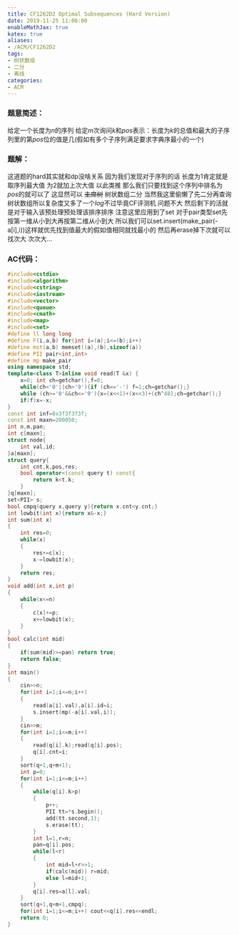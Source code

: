 ```yaml
---
title: CF1262D2 Optimal Subsequences (Hard Version)
date: 2019-11-25 11:00:00
enableMathJax: true
katex: true
aliases:
- /ACM/CF1262D2
tags:
- 树状数组
- 二分
- 离线
categories:
- ACM
---
```

### 题意简述：
给定一个长度为$n$的序列 给定$m$次询问$k$和$pos$表示：长度为$k$的总值和最大的子序列里的第$pos$位的值是几(假如有多个子序列满足要求字典序最小的一个)
<!--more-->
### 题解：
这道题的hard其实就和dp没啥关系 因为我们发现对于序列的话 长度为1肯定就是取序列最大值 为2就加上次大值 以此类推 那么我们只要找到这个序列中排名为$pos$的就可以了 这显然可以 ~~主席树~~ 树状数组二分 当然我这里偷懒了先二分再查询树状数组所以复杂度又多了一个$log$不过毕竟CF评测机 问题不大 然后剩下的活就是对于输入该预处理预处理该排序排序 注意这里应用到了set 对于pair类型set先按第一维从小到大再按第二维从小到大 所以我们可以set.insert(make_pair(-a[i],i))这样就优先找到值最大的假如值相同就找最小的 然后再erase掉下次就可以找次大 次次大...
### AC代码：
```cpp
#include<cstdio>
#include<algorithm>
#include<cstring>
#include<iostream>
#include<vector>
#include<queue>
#include<cmath>
#include<map>
#include<set>
#define ll long long
#define F(i,a,b) for(int i=(a);i<=(b);i++)
#define mst(a,b) memset((a),(b),sizeof(a))
#define PII pair<int,int>
#define mp make_pair
using namespace std;
template<class T>inline void read(T &x) {
    x=0; int ch=getchar(),f=0;
    while(ch<'0'||ch>'9'){if (ch=='-') f=1;ch=getchar();}
    while (ch>='0'&&ch<='9'){x=(x<<1)+(x<<3)+(ch^48);ch=getchar();}
    if(f)x=-x;
}
const int inf=0x3f3f3f3f;
const int maxn=200050;
int n,m,pan;
int c[maxn];
struct node{
	int val,id;
}a[maxn];
struct query{
	int cnt,k,pos,res;
	bool operator<(const query t) const{
		return k<t.k;
	}
}q[maxn];
set<PII> s;
bool cmpq(query x,query y){return x.cnt<y.cnt;}
int lowbit(int x){return x&-x;}
int sum(int x)
{
	int res=0;
	while(x)
	{
		res+=c[x];
		x-=lowbit(x);
	}
	return res;
}
void add(int x,int p)
{
	while(x<=n)
	{
		c[x]+=p;
		x+=lowbit(x);
	}
}
bool calc(int mid)
{
	if(sum(mid)>=pan) return true;
	return false;
}
int main()
{
	cin>>n;
	for(int i=1;i<=n;i++) 
	{
		read(a[i].val),a[i].id=i;
		s.insert(mp(-a[i].val,i));
	}
	cin>>m;
	for(int i=1;i<=m;i++)
	{
		read(q[i].k);read(q[i].pos);
		q[i].cnt=i;
	}
	sort(q+1,q+m+1);
	int p=0;
	for(int i=1;i<=m;i++)
	{
		while(q[i].k>p)
		{
			p++;
			PII tt=*s.begin();
			add(tt.second,1);
			s.erase(tt);
		}
		int l=1,r=n;
		pan=q[i].pos;
		while(l<r)
		{
			int mid=l+r>>1;
			if(calc(mid)) r=mid;
			else l=mid+1;
		}
		q[i].res=a[l].val;
	}
	sort(q+1,q+m+1,cmpq);
	for(int i=1;i<=m;i++) cout<<q[i].res<<endl;
	return 0;
}

```